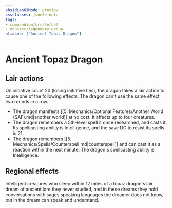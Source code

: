 ```yaml
---
obsidianUIMode: preview
cssclasses: json5e-note
tags:
- compendium/src/5e/saf
- monster/legendary-group
aliases: ["Ancient Topaz Dragon"]
---
```

# Ancient Topaz Dragon

## Lair actions


On initiative count 20 (losing initiative ties), the dragon takes a lair action to cause one of the following effects. The dragon can't use the same effect two rounds in a row.

- The dragon manifests [[5. Mechanics/Optional Features/Another World (SAF).md|another world]] at no cost. It affects up to four creatures.  
- The dragon remembers a 5th-level spell it once researched, and casts it. Its spellcasting ability is Intelligence, and the save DC to resist its spells is 21.  
- The dragon remembers [[5. Mechanics/Spells/Counterspell.md|counterspell]] and can cast it as a reaction within the next minute. The dragon's spellcasting ability is Intelligence.  

## Regional effects


Intelligent creatures who sleep within 12 miles of a topaz dragon's lair dream of ancient lore they never studied, and in these dreams they hold conversations with sages speaking languages the dreamer does not know, but in the dream can speak and understand.